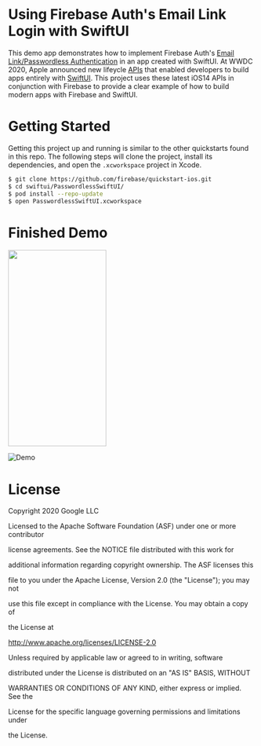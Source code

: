 # Using Firebase Auth's Email Link Login with SwiftUI
This demo app demonstrates how to implement Firebase Auth's 
[Email Link/Passwordless Authentication](https://firebase.google.com/docs/auth/ios/email-link-auth) 
in an app created with SwiftUI. At WWDC 2020, Apple announced
new lifeycle [APIs](https://developer.apple.com/documentation/swiftui/app) 
that enabled developers to build apps entirely with 
[SwiftUI](https://developer.apple.com/xcode/swiftui/). This project uses these 
latest iOS14 APIs in conjunction with Firebase to provide a clear 
example of how to build modern apps with Firebase and SwiftUI.

# Getting Started
Getting this project up and running is similar to the other quickstarts 
found in this repo. The following steps will clone the project, 
install its dependencies, and open the `.xcworkspace` project in Xcode.
```bash
$ git clone https://github.com/firebase/quickstart-ios.git
$ cd swiftui/PasswordlessSwiftUI/
$ pod install --repo-update
$ open PasswordlessSwiftUI.xcworkspace
```

# Finished Demo

<img src="https://raw.githubusercontent.com/firebase/quickstart-ios/tree/nc-passwordless-swiftui/swiftui/PasswordlessSwiftUI/media/login_flow.gif" width="200" height="400" img align="center">

![Demo](https://raw.githubusercontent.com/firebase/quickstart-ios/tree/nc-passwordless-swiftui/swiftui/PasswordlessSwiftUI/media/login_flow.gif)

# License
  
Copyright 2020 Google LLC

Licensed to the Apache Software Foundation (ASF) under one or more contributor

license agreements.  See the NOTICE file distributed with this work for

additional information regarding copyright ownership.  The ASF licenses this

file to you under the Apache License, Version 2.0 (the "License"); you may not

use this file except in compliance with the License.  You may obtain a copy of

the License at
  

http://www.apache.org/licenses/LICENSE-2.0

  
Unless required by applicable law or agreed to in writing, software

distributed under the License is distributed on an "AS IS" BASIS, WITHOUT

WARRANTIES OR CONDITIONS OF ANY KIND, either express or implied.  See the

License for the specific language governing permissions and limitations under

the License.
